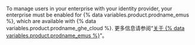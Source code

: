 To manage users in your enterprise with your identity provider, your enterprise must be enabled for {% data variables.product.prodname_emus %}, which are available with {% data variables.product.prodname_ghe_cloud %}. 更多信息请参阅“[关于 {% data variables.product.prodname_emus %}](/enterprise-cloud@latest/admin/authentication/managing-your-enterprise-users-with-your-identity-provider/about-enterprise-managed-users)”。
